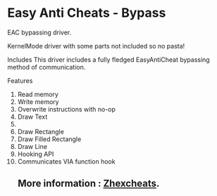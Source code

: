 # Easy Anti Cheats - Bypass

EAC bypassing driver.

KernelMode driver with some parts not included so no pasta!

Includes
This driver includes a fully fledged EasyAntiCheat bypassing method of communication.

Features
<ol>
 <li>Read memory</li>
 <li>Write memory</li>
 <li>Overwrite instructions with no-op</li>
 <li>Draw Text</li>
 <li> <li>Draw Rectangle</li>
 <li>Draw Filled Rectangle</li>
 <li>Draw Line</li>
 <li>Hooking API</li></li>
 <li>Communicates VIA function hook</li>


## More information : [Zhexcheats](https://zhexcheats.com).
